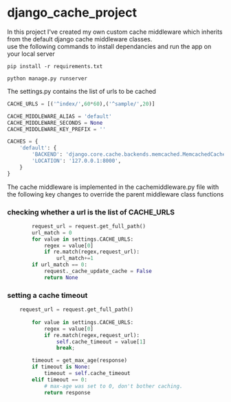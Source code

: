 # django_cache_project
In this project I've created my own custom cache middleware which inherits from the default django cache middleware classes.<br/>
use the following commands to install dependancies and run the app on your local server

```
pip install -r requirements.txt

python manage.py runserver 
```
The settings.py contains the list of urls to be cached

```python
CACHE_URLS = [('^index/',60*60),('^sample/',20)]

CACHE_MIDDLEWARE_ALIAS = 'default'
CACHE_MIDDLEWARE_SECONDS = None          
CACHE_MIDDLEWARE_KEY_PREFIX = ''

CACHES = {
    'default': {
        'BACKEND': 'django.core.cache.backends.memcached.MemcachedCache',
        'LOCATION': '127.0.0.1:8000',
    }
}
```

The cache middleware is implemented in the cachemiddleware.py file with the following key changes to override the parent middleware 
class functions

### checking whether a url is the list of CACHE_URLS

```python
        request_url = request.get_full_path()
        url_match = 0
        for value in settings.CACHE_URLS:
            regex = value[0]
            if re.match(regex,request_url):
                url_match+=1
        if url_match == 0:
            request._cache_update_cache = False
            return None
```

### setting a cache timeout

```python
    request_url = request.get_full_path()
        
        for value in settings.CACHE_URLS:
            regex = value[0]
            if re.match(regex,request_url):
                self.cache_timeout = value[1]
                break;

        timeout = get_max_age(response)
        if timeout is None:
            timeout = self.cache_timeout
        elif timeout == 0:
            # max-age was set to 0, don't bother caching.
            return response
```
